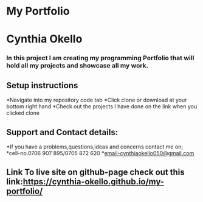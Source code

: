 # My Portfolio
# Cynthia Okello
### In this project I am creating my programming Portfolio that will hold all my projects and showcase all my work.
## Setup instructions
  *Navigate into my repository code tab
  *Click clone or download at your bottom right hand
  *Check out the projects I have done on the link when you clicked clone
## Support and Contact details:
   *If you have a problems,questions,ideas and concerns contact me on;
   *cell-no.0706 907 895/0705 872 620
   *email-cynthiaokello050@gmail.com
## Link To live site on github-page check out this link:https://cynthia-okello.github.io/my-portfolio/
